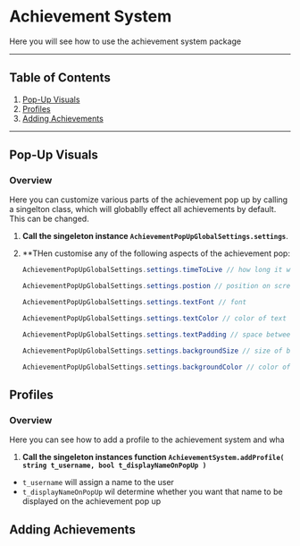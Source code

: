 # Achievement System

Here you will see how to use the achievement system package

---

## Table of Contents

1. [Pop-Up Visuals](#pop-up-visuals)
2. [Profiles](#profiles)
3. [Adding Achievements](#adding-achievements)

---

## Pop-Up Visuals

### Overview

Here you can customize various parts of the achievement pop up by calling a singelton class, which will globablly effect all achievements by default. This can be changed.

1. **Call the singeleton instance `AchievementPopUpGlobalSettings.settings`**.
2. **THen customise any of the following aspects of the achievement pop:

   ```csharp
   AchievementPopUpGlobalSettings.settings.timeToLive // how long it will stay on screen for
   
   AchievementPopUpGlobalSettings.settings.postion // position on screen
   
   AchievementPopUpGlobalSettings.settings.textFont // font
   
   AchievementPopUpGlobalSettings.settings.textColor // color of text
   
   AchievementPopUpGlobalSettings.settings.textPadding // space between the text and the edge of the pop up background
   
   AchievementPopUpGlobalSettings.settings.backgroundSize // size of background size
   
   AchievementPopUpGlobalSettings.settings.backgroundColor // color of background


## Profiles

### Overview

Here you can see how to add a profile to the achievement system and wha

1. **Call the singeleton instances function `AchievementSystem.addProfile( string t_username, bool t_displayNameOnPopUp )`**
- `t_username` will assign a name to the user
- `t_displayNameOnPopUp` wil determine whether you want that name to be displayed on the achievement pop up

## Adding Achievements

